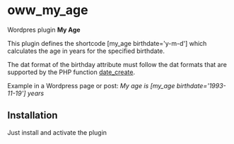 # oww_my_age
Wordpres plugin **My Age**

This plugin defines the shortcode [my_age birthdate='y-m-d'] which calculates the age in years for the specified birthdate.

The dat format of the birthday attribute must follow the dat formats that are supported by the PHP function [date_create](https://www.php.net/manual/en/function.date-create.php "date_create").

Example in a Wordpress page or post: *My age is [my_age birthdate='1993-11-19'] years* 

## Installation
Just install and activate the plugin 
